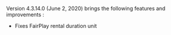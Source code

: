 Version 4.3.14.0 (June 2, 2020) brings the following features and improvements :

* Fixes FairPlay rental duration unit